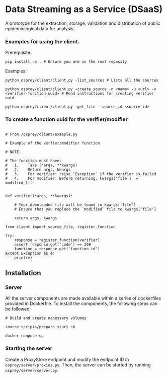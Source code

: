 # Data Streaming as a Service (DSaaS)

A prototype for the extraction, storage, validation and distribution of public epidemiological data for analysis.

### Examples for using the client.


Prerequisite:

```
pip install -e . # Ensure you are in the root reposity
```

Examples:

```
python osprey/client/client.py -list_sources # Lists all the sources

python osprey/client/client.py -create_source -n <name> -u <url> -v <verifier-function-uuid> # Read instructions for creating verifier uuid

python osprey/client/client.py -get_file --source_id <source_id>
```

### To create a function uuid for the verifier/modifier

```

# From /osprey/client/example.py

# Example of the verfier/modifier function

# NOTE:

# The function must have:
#   1.    Take (*args, **kwargs)
#   2.    Return args, kwargs
#   3.    For verifier: raise `Exception` if the verifier is failed
#   4.    For modifier: Before returning, kwargs['file']  = modified_file


def verifier(*args, **kwargs):

    # Your downloaded file will be found in kwargs['file']
    # Ensure that you replace the `modified` file to kwargs['file']

    return args, kwargs

from client import source_file, register_function

try:
    response = register_function(verifier)
    assert response.get('code') == 200
    function = response.get('function_id')
except Exception as e:
    print(e)

```


## Installation

### Server

All the server components are made available within a series of dockerfiles provided in Dockerfile.
To install the components, the following steps can be followed:

```
# Build and create necessary volumes

source scripts/prepare_start.sh

docker compose up

```

### Starting the server

Create a ProxyStore endpoint and modify the endpoint ID in `osprey/server/proxies.py`. 
Then, the server can be started by running `osprey/server/server.py`.

